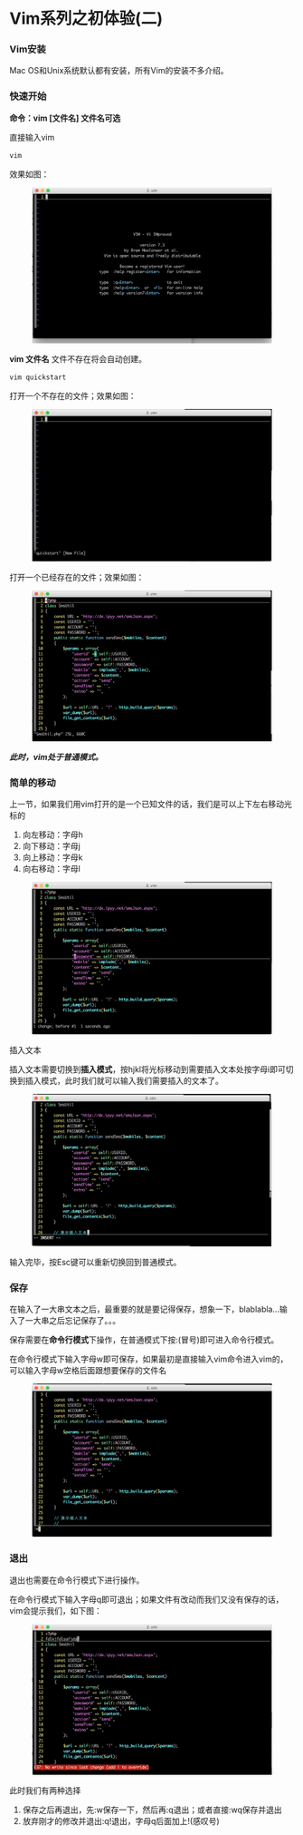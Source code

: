 # Vim系列之初体验(二)

### Vim安装

Mac OS和Unix系统默认都有安装，所有Vim的安装不多介绍。

### 快速开始

**命令：vim \[文件名] 文件名可选**

直接输入vim

```bash
vim
```

效果如图：

<figure><img src="../.gitbook/assets/vim_7.png" alt=""><figcaption></figcaption></figure>

**vim 文件名** 文件不存在将会自动创建。

```bash
vim quickstart
```

打开一个不存在的文件；效果如图：

<figure><img src="../.gitbook/assets/vim_8.png" alt=""><figcaption></figcaption></figure>

打开一个已经存在的文件；效果如图：

<figure><img src="../.gitbook/assets/vim_9.png" alt=""><figcaption></figcaption></figure>

_**此时，vim处于普通模式。**_

### 简单的移动

上一节，如果我们用vim打开的是一个已知文件的话，我们是可以上下左右移动光标的

1. 向左移动：字母h
2. 向下移动：字母j
3. 向上移动：字母k
4. 向右移动：字母l

<figure><img src="../.gitbook/assets/vim.png" alt=""><figcaption></figcaption></figure>

插入文本

插入文本需要切换到**插入模式**，按hjkl将光标移动到需要插入文本处按字母i即可切换到插入模式，此时我们就可以输入我们需要插入的文本了。

<figure><img src="../.gitbook/assets/vim_1.png" alt=""><figcaption></figcaption></figure>

输入完毕，按Esc键可以重新切换回到普通模式。

### 保存

在输入了一大串文本之后，最重要的就是要记得保存，想象一下，blablabla...输入了一大串之后忘记保存了。。。

保存需要在**命令行模式**下操作，在普通模式下按:(冒号)即可进入命令行模式。

在命令行模式下输入字母w即可保存，如果最初是直接输入vim命令进入vim的，可以输入字母w空格后面跟想要保存的文件名

<figure><img src="../.gitbook/assets/vim_12.png" alt=""><figcaption></figcaption></figure>

### 退出

退出也需要在命令行模式下进行操作。

在命令行模式下输入字母q即可退出；如果文件有改动而我们又没有保存的话，vim会提示我们，如下图：

<figure><img src="../.gitbook/assets/vim_11.png" alt=""><figcaption></figcaption></figure>

此时我们有两种选择

1. 保存之后再退出，先:w保存一下，然后再:q退出；或者直接:wq保存并退出
2. 放弃刚才的修改并退出:q!退出，字母q后面加上!(感叹号)
